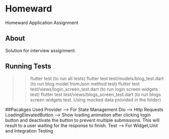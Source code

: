 # Homeward

Homeward Application Assignment

## About

Solution for interview assignment.

## Running Tests

>> flutter test (to run all tests)
>> flutter test test/models/blog_test.dart (to run blog model fromJson method test)
>> flutter test test/views/login_screen_test.dart (to run login screen widgets test)
>> flutter test test/views/blogs_screen_test.dart (to run blogs screen widgets test. Using mocked data provided in the folder)


##Pacakges Used
Provider --> For State Management
Dio --> Http Requests
LoadingElevatedButton --> Show loading animation after clicking login button and deactivate the button to prevent multiple submissions. This will result to a user waiting for the response to finish.
Test --> For Widget,Unit and Integration Testing

